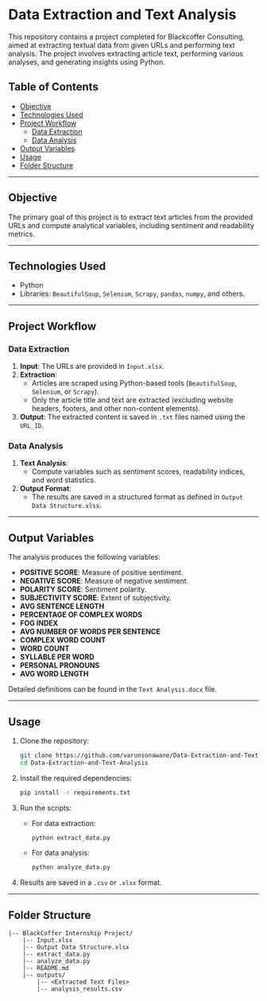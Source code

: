 
# Data Extraction and Text Analysis

This repository contains a project completed for Blackcoffer Consulting, aimed at extracting textual data from given URLs and performing text analysis. The project involves extracting article text, performing various analyses, and generating insights using Python.

## Table of Contents

- [Objective](#objective)
- [Technologies Used](#technologies-used)
- [Project Workflow](#project-workflow)
  - [Data Extraction](#data-extraction)
  - [Data Analysis](#data-analysis)
- [Output Variables](#output-variables)
- [Usage](#usage)
- [Folder Structure](#folder-structure)


---

## Objective

The primary goal of this project is to extract text articles from the provided URLs and compute analytical variables, including sentiment and readability metrics.

---

## Technologies Used

- Python
- Libraries: `BeautifulSoup`, `Selenium`, `Scrapy`, `pandas`, `numpy`, and others.

---

## Project Workflow

### Data Extraction

1. **Input**: The URLs are provided in `Input.xlsx`.
2. **Extraction**:
   - Articles are scraped using Python-based tools (`BeautifulSoup`, `Selenium`, or `Scrapy`).
   - Only the article title and text are extracted (excluding website headers, footers, and other non-content elements).
3. **Output**: The extracted content is saved in `.txt` files named using the `URL_ID`.

### Data Analysis

1. **Text Analysis**:
   - Compute variables such as sentiment scores, readability indices, and word statistics.
2. **Output Format**:
   - The results are saved in a structured format as defined in `Output Data Structure.xlsx`.

---

## Output Variables

The analysis produces the following variables:

- **POSITIVE SCORE**: Measure of positive sentiment.
- **NEGATIVE SCORE**: Measure of negative sentiment.
- **POLARITY SCORE**: Sentiment polarity.
- **SUBJECTIVITY SCORE**: Extent of subjectivity.
- **AVG SENTENCE LENGTH**
- **PERCENTAGE OF COMPLEX WORDS**
- **FOG INDEX**
- **AVG NUMBER OF WORDS PER SENTENCE**
- **COMPLEX WORD COUNT**
- **WORD COUNT**
- **SYLLABLE PER WORD**
- **PERSONAL PRONOUNS**
- **AVG WORD LENGTH**

Detailed definitions can be found in the `Text Analysis.docx` file.

---

## Usage

1. Clone the repository:

   ```bash
   git clone https://github.com/varunsonawane/Data-Extraction-and-Text-Analysis.git
   cd Data-Extraction-and-Text-Analysis
   ```

2. Install the required dependencies:

   ```bash
   pip install -r requirements.txt
   ```

3. Run the scripts:
   - For data extraction:
     ```bash
     python extract_data.py
     ```
   - For data analysis:
     ```bash
     python analyze_data.py
     ```

4. Results are saved in a `.csv` or `.xlsx` format.

---

## Folder Structure

```
|-- BlackCoffer Internship Project/
    |-- Input.xlsx
    |-- Output Data Structure.xlsx
    |-- extract_data.py
    |-- analyze_data.py
    |-- README.md
    |-- outputs/
        |-- <Extracted Text Files>
        |-- analysis_results.csv
```


